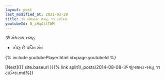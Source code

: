 ```yaml
---
layout: post
last_modified_at: 2021-03-29
title: ૐ મંથરાય નમહ ૧૧ ટાઈમ્સ
youtubeId: 0_zHqAttTWM
---
```

 
 
 ૐ મંથરાય નમહ  
 
 -  કોણ છે પવિત્ર મંત્ર 
 
  
 
  
 
 
 
 
 
 


{% include youtubePlayer.html id=page.youtubeId %}
 
[Next]({{ site.baseurl }}{% link  split1/_posts/2014-08-08-ૐ શુંબક્ષાય નમહ ૧૧ ટાઈમ્સ.md%})
 
